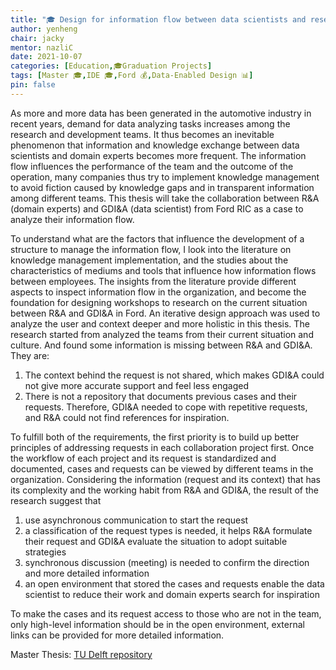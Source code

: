 ```yaml
---
title: "🎓 Design for information flow between data scientists and researchers in Ford"
author: yenheng
chair: jacky
mentor: nazliC
date: 2021-10-07
categories: [Education,🎓Graduation Projects]
tags: [Master 🎓,IDE 🎓,Ford 💰,Data-Enabled Design 📊]
pin: false
---
```


As more and more data has been generated in the automotive industry in recent years, demand for data analyzing tasks increases among the research and development teams. It thus becomes an inevitable phenomenon that information and knowledge exchange between data scientists and domain experts becomes more frequent. The information flow influences the performance of the team and the outcome of the operation, many companies thus try to implement knowledge management to avoid fiction caused by knowledge gaps and in transparent information among different teams. This thesis will take the collaboration between R&A (domain experts) and GDI&A (data scientist) from Ford RIC as a case to analyze their information flow.

To understand what are the factors that influence the development of a structure to manage the information flow, I look into the literature on knowledge management implementation, and the studies about the characteristics of mediums and tools that influence how information flows between employees. The insights from the literature provide different aspects to inspect information flow in the organization, and become the foundation for designing workshops to research on the current situation between R&A and GDI&A in Ford. An iterative design approach was used to analyze the user and context deeper and more holistic in this thesis. The research started from analyzed the teams from their current situation and culture. And found some information is missing between R&A and GDI&A. They are:

1. The context behind the request is not shared, which makes GDI&A could not give more accurate support and feel less engaged
2. There is not a repository that documents previous cases and their requests. Therefore, GDI&A needed to cope with repetitive requests, and R&A could not find references for inspiration.

To fulfill both of the requirements, the first priority is to build up better principles of addressing requests in each collaboration project first. Once the workflow of each project and its request is standardized and documented, cases and requests can be viewed by different teams in the organization. Considering the information (request and its context) that has its complexity and the working habit from R&A and GDI&A, the result of the research suggest that

1. use asynchronous communication to start the request
2. a classification of the request types is needed, it helps R&A formulate their request and GDI&A evaluate the situation to adopt suitable strategies
3. synchronous discussion (meeting) is needed to confirm the direction and more detailed information
4. an open environment that stored the cases and requests enable the data scientist to reduce their work and domain experts search for inspiration

To make the cases and its request access to those who are not in the team, only high-level information should be in the open environment, external links can be provided for more detailed information.


Master Thesis: [TU Delft repository](https://repository.tudelft.nl/islandora/object/uuid%3Ad8ab06e0-0403-4654-9644-94963746291b?collection=education)